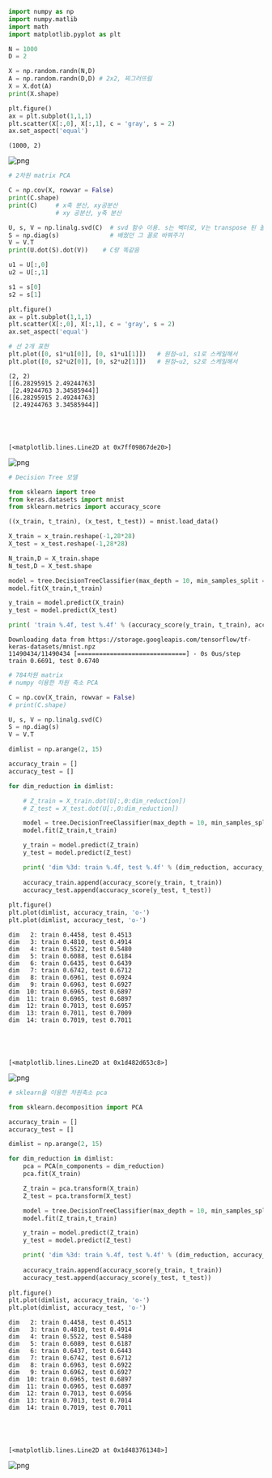 ```python
import numpy as np
import numpy.matlib
import math
import matplotlib.pyplot as plt

N = 1000
D = 2

X = np.random.randn(N,D)
A = np.random.randn(D,D) # 2x2, 찌그러뜨림
X = X.dot(A)
print(X.shape)

plt.figure()
ax = plt.subplot(1,1,1)
plt.scatter(X[:,0], X[:,1], c = 'gray', s = 2)
ax.set_aspect('equal')
```

    (1000, 2)
    


    
![png](08_PCA/images/08_PCA_0_1.png)
    



```python
# 2차원 matrix PCA

C = np.cov(X, rowvar = False)
print(C.shape)
print(C)     # x축 분산, xy공분산
             # xy 공분산, y축 분산

U, s, V = np.linalg.svd(C)  # svd 함수 이용. s는 벡터로, V는 transpose 된 꼴로 나옴
S = np.diag(s)              # 배웠던 그 꼴로 바꿔주기
V = V.T
print(U.dot(S).dot(V))    # C랑 똑같음

u1 = U[:,0]
u2 = U[:,1]

s1 = s[0]
s2 = s[1]

plt.figure()
ax = plt.subplot(1,1,1)
plt.scatter(X[:,0], X[:,1], c = 'gray', s = 2)
ax.set_aspect('equal')

# 선 2개 표현
plt.plot([0, s1*u1[0]], [0, s1*u1[1]])   # 원점~u1, s1로 스케일해서
plt.plot([0, s2*u2[0]], [0, s2*u2[1]])   # 원점~u2, s2로 스케일해서
```

    (2, 2)
    [[6.28295915 2.49244763]
     [2.49244763 3.34585944]]
    [[6.28295915 2.49244763]
     [2.49244763 3.34585944]]
    




    [<matplotlib.lines.Line2D at 0x7ff09867de20>]




    
![png](08_PCA/images/08_PCA_1_2.png)
    



```python
# Decision Tree 모델

from sklearn import tree
from keras.datasets import mnist
from sklearn.metrics import accuracy_score

((x_train, t_train), (x_test, t_test)) = mnist.load_data()

X_train = x_train.reshape(-1,28*28)
X_test = x_test.reshape(-1,28*28)

N_train,D = X_train.shape
N_test,D = X_test.shape

model = tree.DecisionTreeClassifier(max_depth = 10, min_samples_split = 1000, min_samples_leaf = 1000)
model.fit(X_train,t_train)

y_train = model.predict(X_train)
y_test = model.predict(X_test)

print( 'train %.4f, test %.4f' % (accuracy_score(y_train, t_train), accuracy_score(y_test, t_test)) )
```

    Downloading data from https://storage.googleapis.com/tensorflow/tf-keras-datasets/mnist.npz
    11490434/11490434 [==============================] - 0s 0us/step
    train 0.6691, test 0.6740
    


```python
# 784차원 matrix
# numpy 이용한 차원 축소 PCA

C = np.cov(X_train, rowvar = False)
# print(C.shape)

U, s, V = np.linalg.svd(C)
S = np.diag(s)
V = V.T

dimlist = np.arange(2, 15)

accuracy_train = []
accuracy_test = []

for dim_reduction in dimlist:

    # Z_train = X_train.dot(U[:,0:dim_reduction])
    # Z_test = X_test.dot(U[:,0:dim_reduction])

    model = tree.DecisionTreeClassifier(max_depth = 10, min_samples_split = 1000, min_samples_leaf = 1000)
    model.fit(Z_train,t_train)

    y_train = model.predict(Z_train)
    y_test = model.predict(Z_test)

    print( 'dim %3d: train %.4f, test %.4f' % (dim_reduction, accuracy_score(y_train, t_train), accuracy_score(y_test, t_test)) )
    
    accuracy_train.append(accuracy_score(y_train, t_train))
    accuracy_test.append(accuracy_score(y_test, t_test))    
 
plt.figure()
plt.plot(dimlist, accuracy_train, 'o-')
plt.plot(dimlist, accuracy_test, 'o-')   
```

    dim   2: train 0.4458, test 0.4513
    dim   3: train 0.4810, test 0.4914
    dim   4: train 0.5522, test 0.5480
    dim   5: train 0.6088, test 0.6184
    dim   6: train 0.6435, test 0.6439
    dim   7: train 0.6742, test 0.6712
    dim   8: train 0.6961, test 0.6924
    dim   9: train 0.6963, test 0.6927
    dim  10: train 0.6965, test 0.6897
    dim  11: train 0.6965, test 0.6897
    dim  12: train 0.7013, test 0.6957
    dim  13: train 0.7011, test 0.7009
    dim  14: train 0.7019, test 0.7011
    




    [<matplotlib.lines.Line2D at 0x1d482d653c8>]




    
![png](08_PCA/images/08_PCA_3_2.png)
    



```python
# sklearn을 이용한 차원축소 pca 

from sklearn.decomposition import PCA

accuracy_train = []
accuracy_test = []

dimlist = np.arange(2, 15)

for dim_reduction in dimlist:
    pca = PCA(n_components = dim_reduction)
    pca.fit(X_train)

    Z_train = pca.transform(X_train)
    Z_test = pca.transform(X_test)

    model = tree.DecisionTreeClassifier(max_depth = 10, min_samples_split = 1000, min_samples_leaf = 1000)
    model.fit(Z_train,t_train)

    y_train = model.predict(Z_train)
    y_test = model.predict(Z_test)

    print( 'dim %3d: train %.4f, test %.4f' % (dim_reduction, accuracy_score(y_train, t_train), accuracy_score(y_test, t_test)) )
    
    accuracy_train.append(accuracy_score(y_train, t_train))
    accuracy_test.append(accuracy_score(y_test, t_test))    
    
plt.figure()
plt.plot(dimlist, accuracy_train, 'o-')
plt.plot(dimlist, accuracy_test, 'o-')
```

    dim   2: train 0.4458, test 0.4513
    dim   3: train 0.4810, test 0.4914
    dim   4: train 0.5522, test 0.5480
    dim   5: train 0.6089, test 0.6187
    dim   6: train 0.6437, test 0.6443
    dim   7: train 0.6742, test 0.6712
    dim   8: train 0.6963, test 0.6922
    dim   9: train 0.6962, test 0.6927
    dim  10: train 0.6965, test 0.6897
    dim  11: train 0.6965, test 0.6897
    dim  12: train 0.7013, test 0.6956
    dim  13: train 0.7013, test 0.7014
    dim  14: train 0.7019, test 0.7011
    




    [<matplotlib.lines.Line2D at 0x1d483761348>]




    
![png](08_PCA/images/08_PCA_4_2.png)
    

